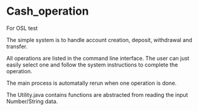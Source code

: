 # Cash_operation
For OSL test

The simple system is to handle account creation, deposit, withdrawal and transfer.

All operations are listed in the command line interface. The user can just easily select one and follow the system instructions to complete the operation.

The main process is automatally rerun when one operation is done.

The Utility.java contains functions are abstracted from reading the input Number/String data.
